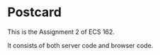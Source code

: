 # Postcard

This is the Assignment 2 of ECS 162.

It consists of both server code and browser code.
